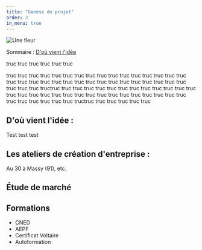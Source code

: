 ```yaml
---
title: "Genèse du projet"
order: 2
in_menu: true
---
```

![Une fleur](/https://github.com/ebasso89/une-vie-adaptee/blob/main/images/fleur.jpeg)


Sommaire : 
[D'où vient l'idée](#d-où-vient-l-idée)


truc
truc
truc
truc
truc
truc

truc
truc
truc
truc
truc
truc
truc
truc
truc
truc
truc
truc
truc
truc
truc
truc
truc
truc
truc
truc
truc
truc
truc
truc
truc
truc
truc
truc
truc
truc
truc
truc
truc
truc
truc
tructruc
truc
truc
truc
truc
truc
truc
truc
truc
truc
truc
truc
truc
truc
truc
truc
truc
truc
truc
truc
truc
truc
truc
truc
truc
truc
truc
truc
truc
truc
truc
truc
truc
truc
truc
tructruc
truc
truc
truc
truc
truc





## **D'où vient l'idée :**

Test test test

## **Les ateliers de création d'entreprise :**

Au 30 à Massy (91), etc.

## **Étude de marché**


## **Formations**

- CNED
- AEPF
- Certificat Voltaire
- Autoformation 
